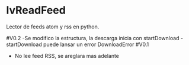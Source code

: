# lvReadFeed
Lector de feeds atom y rss en python.

#V0.2
-Se modifico la estructura, la descarga inicia con startDownload
  -startDownload puede lansar un error DownloadError
#V0.1 
- No lee feed RSS, se areglara mas adelante

